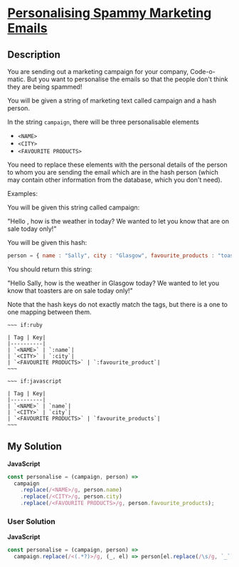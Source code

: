 # [Personalising Spammy Marketing Emails](https://www.codewars.com/kata/57e402969cb1193746000744)

## Description

You are sending out a marketing campaign for your company, Code-o-matic. But you want to personalise the emails so that the people don't think they are being spammed!

You will be given a string of marketing text called campaign and a hash person.

In the string `campaign`, there will be three personalisable elements

- `<NAME>`
- `<CITY>`
- `<FAVOURITE PRODUCTS>`

You need to replace these elements with the personal details of the person to whom you are sending the email which are in the hash person (which may contain other information from the database, which you don't need).

Examples:

You will be given this string called campaign:

"Hello , how is the weather in today? We wanted to let you know that are on sale today only!"

You will be given this hash:

```js
person = { name : "Sally", city : "Glasgow", favourite_products : "toasters"}.
```

You should return this string:

"Hello Sally, how is the weather in Glasgow today? We wanted to let you know that toasters are on sale today only!"

Note that the hash keys do not exactly match the tags, but there is a one to one mapping between them.

```
~~~ if:ruby

| Tag | Key|
|----------|
| `<NAME>` | `:name`|
| `<CITY>` | `:city`|
| `<FAVOURITE PRODUCTS>` | `:favourite_product`|
~~~

~~~ if:javascript

| Tag | Key|
|----------|
| `<NAME>` | `name`|
| `<CITY>` | `city`|
| `<FAVOURITE PRODUCTS>` | `favourite_products`|
~~~
```

## My Solution

**JavaScript**

```js
const personalise = (campaign, person) =>
  campaign
    .replace(/<NAME>/g, person.name)
    .replace(/<CITY>/g, person.city)
    .replace(/<FAVOURITE PRODUCTS>/g, person.favourite_products);
```

### User Solution

**JavaScript**

```js
const personalise = (campaign, person) =>
  campaign.replace(/<(.*?)>/g, (_, el) => person[el.replace(/\s/g, `_`).toLowerCase()]);
```
